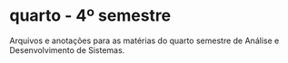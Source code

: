 # quarto - 4º semestre

Arquivos e anotações para as matérias do quarto semestre de Análise e Desenvolvimento de Sistemas.
